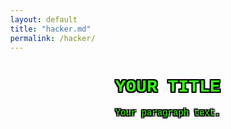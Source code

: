 ```yaml
---
layout: default
title: "hacker.md"
permalink: /hacker/
---
```


<style>
  body {
    background-image: url('https://i.pinimg.com/originals/8b/86/5d/8b865ddcb9bb441b73db346574214f49.gif');
    background-repeat: repeat;
    margin: 0;
  }
</style>



<style>
  .hacker-text {
    font-family: 'Courier New', monospace;
    color: #39FF14;
    text-align: center;
    text-shadow: 
      -2px -2px 0 #000,  /* Increased from 1px to 2px */
      0px -2px 0 #000,
      2px -2px 0 #000,
      -2px 0px 0 #000,
      2px 0px 0 #000,
      -2px 2px 0 #000,
      0px 2px 0 #000,
      2px 2px 0 #000;  /* Full 8-direction outline */
  }
  
  .text-container {
    max-width: 800px;
    margin: 0 auto;
  }
</style>

<div class="text-container">
  <h1 class="hacker-text">YOUR TITLE</h1>
  <p class="hacker-text">Your paragraph text.</p>
</div>
